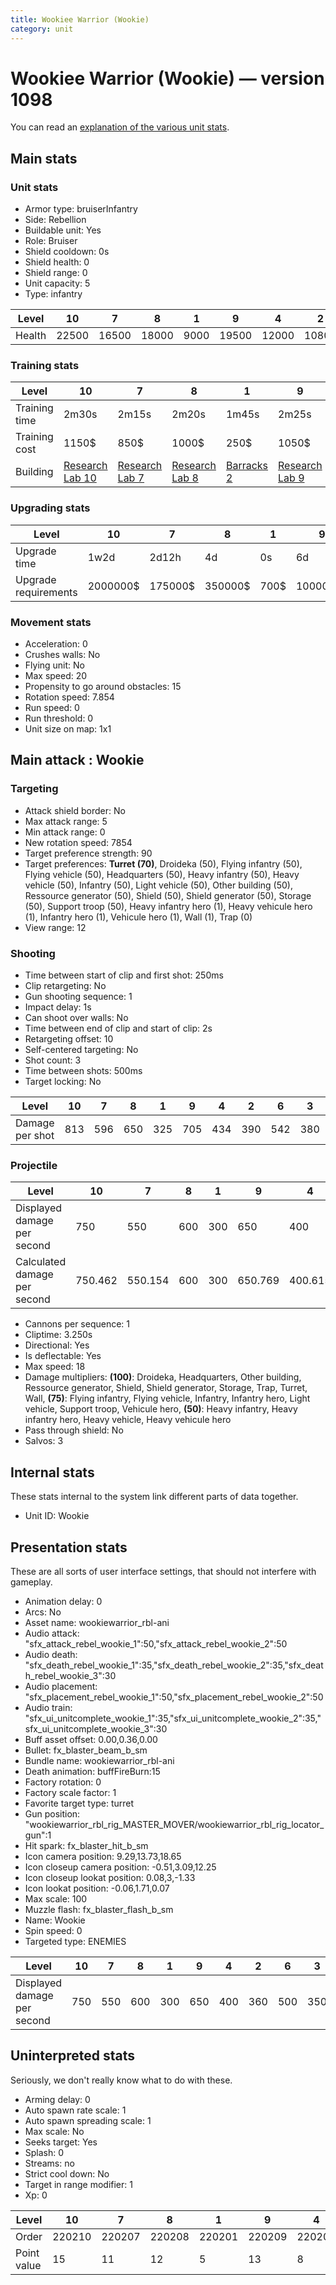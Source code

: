 ```yaml
---
title: Wookiee Warrior (Wookie)
category: unit
---
```


# Wookiee Warrior (Wookie) — version 1098

You can read an [explanation  of the various unit stats](unitexplained.md).

## Main stats

### Unit stats

  * Armor type: bruiserInfantry
  * Side: Rebellion
  * Buildable unit: Yes
  * Role: Bruiser
  * Shield cooldown: 0s
  * Shield health: 0
  * Shield range: 0
  * Unit capacity: 5
  * Type: infantry

|Level |10   |7    |8    |1   |9    |4    |2    |6    |3    |5    |
|------|-----|-----|-----|----|-----|-----|-----|-----|-----|-----|
|Health|22500|16500|18000|9000|19500|12000|10800|15000|10500|13500|


### Training stats

|Level        |10                                     |7                                     |8                                     |1                               |9                                     |4                                     |2                                     |6                                     |3                                     |5                                     |
|-------------|---------------------------------------|--------------------------------------|--------------------------------------|--------------------------------|--------------------------------------|--------------------------------------|--------------------------------------|--------------------------------------|--------------------------------------|--------------------------------------|
|Training time|2m30s                                  |2m15s                                 |2m20s                                 |1m45s                           |2m25s                                 |2m                                    |1m50s                                 |2m10s                                 |1m55s                                 |2m5s                                  |
|Training cost|1150$                                  |850$                                  |1000$                                 |250$                            |1050$                                 |550$                                  |350$                                  |750$                                  |450$                                  |650$                                  |
|Building     |[Research Lab 10](rebelOffenseLab.html)|[Research Lab 7](rebelOffenseLab.html)|[Research Lab 8](rebelOffenseLab.html)|[Barracks 2](rebelBarracks.html)|[Research Lab 9](rebelOffenseLab.html)|[Research Lab 4](rebelOffenseLab.html)|[Research Lab 2](rebelOffenseLab.html)|[Research Lab 6](rebelOffenseLab.html)|[Research Lab 3](rebelOffenseLab.html)|[Research Lab 5](rebelOffenseLab.html)|


### Upgrading stats

|Level               |10      |7      |8      |1   |9       |4     |2    |6      |3    |5     |
|--------------------|--------|-------|-------|----|--------|------|-----|-------|-----|------|
|Upgrade time        |1w2d    |2d12h  |4d     |0s  |6d      |5h    |30m  |1d12h  |1h30m|10h   |
|Upgrade requirements|2000000$|175000$|350000$|700$|1000000$|15000$|3000$|115000$|6000$|35000$|


### Movement stats

  * Acceleration: 0
  * Crushes walls: No
  * Flying unit: No
  * Max speed: 20
  * Propensity to go around obstacles: 15
  * Rotation speed: 7.854
  * Run speed: 0
  * Run threshold: 0
  * Unit size on map: 1x1

## Main attack : Wookie

### Targeting

  * Attack shield border: No
  * Max attack range: 5
  * Min attack range: 0
  * New rotation speed: 7854
  * Target preference strength: 90
  * Target preferences: **Turret (70)**, Droideka (50), Flying infantry (50), Flying vehicle (50), Headquarters (50), Heavy infantry (50), Heavy vehicle (50), Infantry (50), Light vehicle (50), Other building (50), Ressource generator (50), Shield (50), Shield generator (50), Storage (50), Support troop (50), Heavy infantry hero (1), Heavy vehicule hero (1), Infantry hero (1), Vehicule hero (1), Wall (1), Trap (0)
  * View range: 12

### Shooting

  * Time between start of clip and first shot: 250ms
  * Clip retargeting: No
  * Gun shooting sequence: 1
  * Impact delay: 1s
  * Can shoot over walls: No
  * Time between end of clip and start of clip: 2s
  * Retargeting offset: 10
  * Self-centered targeting: No
  * Shot count: 3
  * Time between shots: 500ms
  * Target locking: No

|Level          |10 |7  |8  |1  |9  |4  |2  |6  |3  |5  |
|---------------|---|---|---|---|---|---|---|---|---|---|
|Damage per shot|813|596|650|325|705|434|390|542|380|488|


### Projectile

|Level                       |10     |7      |8  |1  |9      |4      |2  |6      |3      |5      |
|----------------------------|-------|-------|---|---|-------|-------|---|-------|-------|-------|
|Displayed damage per second |750    |550    |600|300|650    |400    |360|500    |350    |450    |
|Calculated damage per second|750.462|550.154|600|300|650.769|400.615|360|500.308|350.769|450.462|


  * Cannons per sequence: 1
  * Cliptime: 3.250s
  * Directional: Yes
  * Is deflectable: Yes
  * Max speed: 18
  * Damage multipliers: **(100)**: Droideka, Headquarters, Other building, Ressource generator, Shield, Shield generator, Storage, Trap, Turret, Wall, **(75)**: Flying infantry, Flying vehicle, Infantry, Infantry hero, Light vehicle, Support troop, Vehicule hero, **(50)**: Heavy infantry, Heavy infantry hero, Heavy vehicle, Heavy vehicule hero
  * Pass through shield: No
  * Salvos: 3

## Internal stats

These stats internal to the system link different parts of data together.

  * Unit ID: Wookie

## Presentation stats

These are all sorts of user interface settings, that should not interfere with gameplay.

  * Animation delay: 0
  * Arcs: No
  * Asset name: wookiewarrior_rbl-ani
  * Audio attack: "sfx_attack_rebel_wookie_1":50,"sfx_attack_rebel_wookie_2":50
  * Audio death: "sfx_death_rebel_wookie_1":35,"sfx_death_rebel_wookie_2":35,"sfx_death_rebel_wookie_3":30
  * Audio placement: "sfx_placement_rebel_wookie_1":50,"sfx_placement_rebel_wookie_2":50
  * Audio train: "sfx_ui_unitcomplete_wookie_1":35,"sfx_ui_unitcomplete_wookie_2":35,"sfx_ui_unitcomplete_wookie_3":30
  * Buff asset offset: 0.00,0.36,0.00
  * Bullet: fx_blaster_beam_b_sm
  * Bundle name: wookiewarrior_rbl-ani
  * Death animation: buffFireBurn:15
  * Factory rotation: 0
  * Factory scale factor: 1
  * Favorite target type: turret
  * Gun position: "wookiewarrior_rbl_rig_MASTER_MOVER/wookiewarrior_rbl_rig_locator_gun":1
  * Hit spark: fx_blaster_hit_b_sm
  * Icon camera position: 9.29,13.73,18.65
  * Icon closeup camera position: -0.51,3.09,12.25
  * Icon closeup lookat position: 0.08,3,-1.33
  * Icon lookat position: -0.06,1.71,0.07
  * Max scale: 100
  * Muzzle flash: fx_blaster_flash_b_sm
  * Name: Wookie
  * Spin speed: 0
  * Targeted type: ENEMIES

|Level                      |10 |7  |8  |1  |9  |4  |2  |6  |3  |5  |
|---------------------------|---|---|---|---|---|---|---|---|---|---|
|Displayed damage per second|750|550|600|300|650|400|360|500|350|450|


## Uninterpreted stats

Seriously, we don't really know what to do with these.

  * Arming delay: 0
  * Auto spawn rate scale: 1
  * Auto spawn spreading scale: 1
  * Max scale: No
  * Seeks target: Yes
  * Splash: 0
  * Streams: no
  * Strict cool down: No
  * Target in range modifier: 1
  * Xp: 0

|Level      |10    |7     |8     |1     |9     |4     |2     |6     |3     |5     |
|-----------|------|------|------|------|------|------|------|------|------|------|
|Order      |220210|220207|220208|220201|220209|220204|220202|220206|220203|220205|
|Point value|15    |11    |12    |5     |13    |8     |6     |10    |7     |9     |


